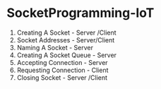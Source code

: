 # SocketProgramming-IoT

1. Creating A Socket - Server /Client
2. Socket Addresses - Server/Client
3. Naming A Socket - Server
4. Creating A Socket Queue - Server
5. Accepting Connection - Server
6. Requesting Connection - Client
7. Closing Socket - Server /Client
